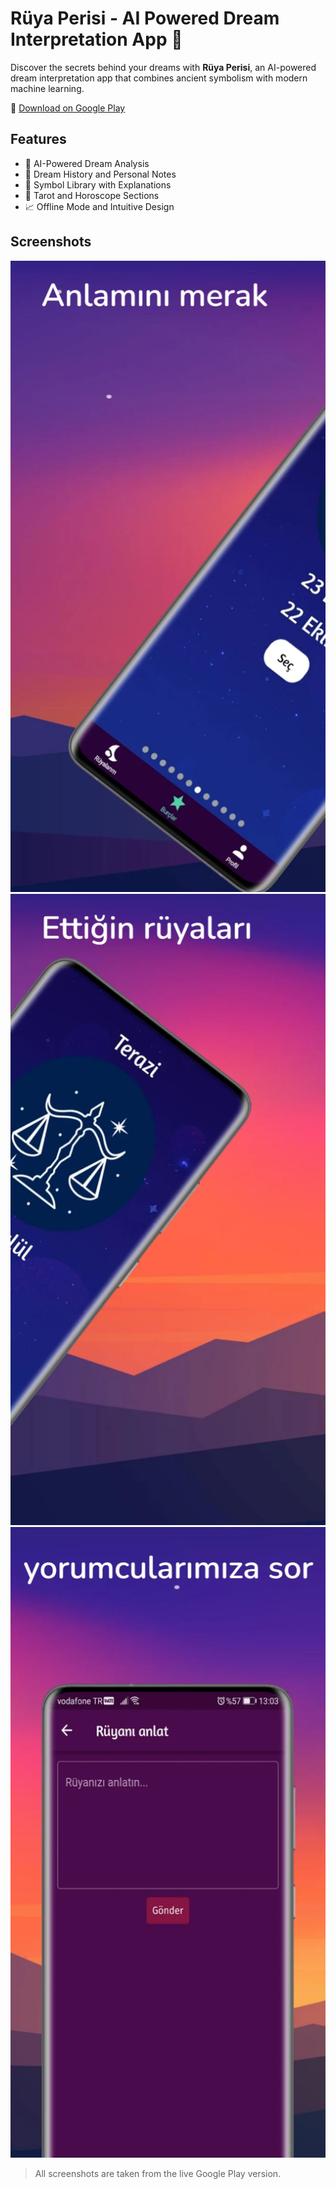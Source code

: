 # Rüya Perisi - AI Powered Dream Interpretation App 🌙

Discover the secrets behind your dreams with **Rüya Perisi**, an AI-powered dream interpretation app that combines ancient symbolism with modern machine learning.

📲 [Download on Google Play](https://play.google.com/store/apps/details?id=com.bonjour.ruyaperisi)

## Features

- 🧠 AI-Powered Dream Analysis
- 📜 Dream History and Personal Notes
- 🌌 Symbol Library with Explanations
- 🔮 Tarot and Horoscope Sections
- 📈 Offline Mode and Intuitive Design

## Screenshots

![screenshot1](screenshots/1.png)
![screenshot2](screenshots/2.png)
![screenshot3](screenshots/3.png)

> All screenshots are taken from the live Google Play version.
